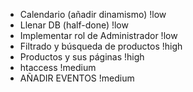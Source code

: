 - Calendario (añadir dinamismo) !low
- Llenar DB (half-done) !low
- Implementar rol de Administrador !low
- Filtrado y búsqueda de productos !high
- Productos y sus páginas !high
- htaccess !medium
- AÑADIR EVENTOS !medium

